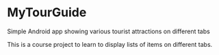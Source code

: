 # MyTourGuide
Simple Android app showing various tourist attractions on different tabs

This is a course project to learn to display lists of items on different tabs.
